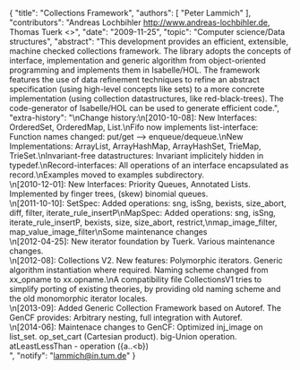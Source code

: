 {
    "title": "Collections Framework",
    "authors": [
        "Peter Lammich"
    ],
    "contributors": "Andreas Lochbihler <http://www.andreas-lochbihler.de>, Thomas Tuerk <>",
    "date": "2009-11-25",
    "topic": "Computer science/Data structures",
    "abstract": "This development provides an efficient, extensible, machine checked collections framework. The library adopts the concepts of interface, implementation and generic algorithm from object-oriented programming and implements them in Isabelle/HOL. The framework features the use of data refinement techniques to refine an abstract specification (using high-level concepts like sets) to a more concrete implementation (using collection datastructures, like red-black-trees). The code-generator of Isabelle/HOL can be used to generate efficient code.",
    "extra-history": "\nChange history:\n[2010-10-08]: New Interfaces: OrderedSet, OrderedMap, List.\nFifo now implements list-interface: Function names changed: put/get --> enqueue/dequeue.\nNew Implementations: ArrayList, ArrayHashMap, ArrayHashSet, TrieMap, TrieSet.\nInvariant-free datastructures: Invariant implicitely hidden in typedef.\nRecord-interfaces: All operations of an interface encapsulated as record.\nExamples moved to examples subdirectory.<br>\n[2010-12-01]: New Interfaces: Priority Queues, Annotated Lists. Implemented by finger trees, (skew) binomial queues.<br>\n[2011-10-10]: SetSpec: Added operations: sng, isSng, bexists, size_abort, diff, filter, iterate_rule_insertP\nMapSpec: Added operations: sng, isSng, iterate_rule_insertP, bexists, size, size_abort, restrict,\nmap_image_filter, map_value_image_filter\nSome maintenance changes<br>\n[2012-04-25]: New iterator foundation by Tuerk. Various maintenance changes.<br>\n[2012-08]: Collections V2. New features: Polymorphic iterators. Generic algorithm instantiation where required. Naming scheme changed from xx_opname to xx.opname.\nA compatibility file CollectionsV1 tries to simplify porting of existing theories, by providing old naming scheme and the old monomorphic iterator locales.<br>\n[2013-09]: Added Generic Collection Framework based on Autoref. The GenCF provides: Arbitrary nesting, full integration with Autoref.<br>\n[2014-06]: Maintenace changes to GenCF: Optimized inj_image on list_set. op_set_cart (Cartesian product). big-Union operation. atLeastLessThan - operation ({a..&lt;b})<br>",
    "notify": "lammich@in.tum.de"
}